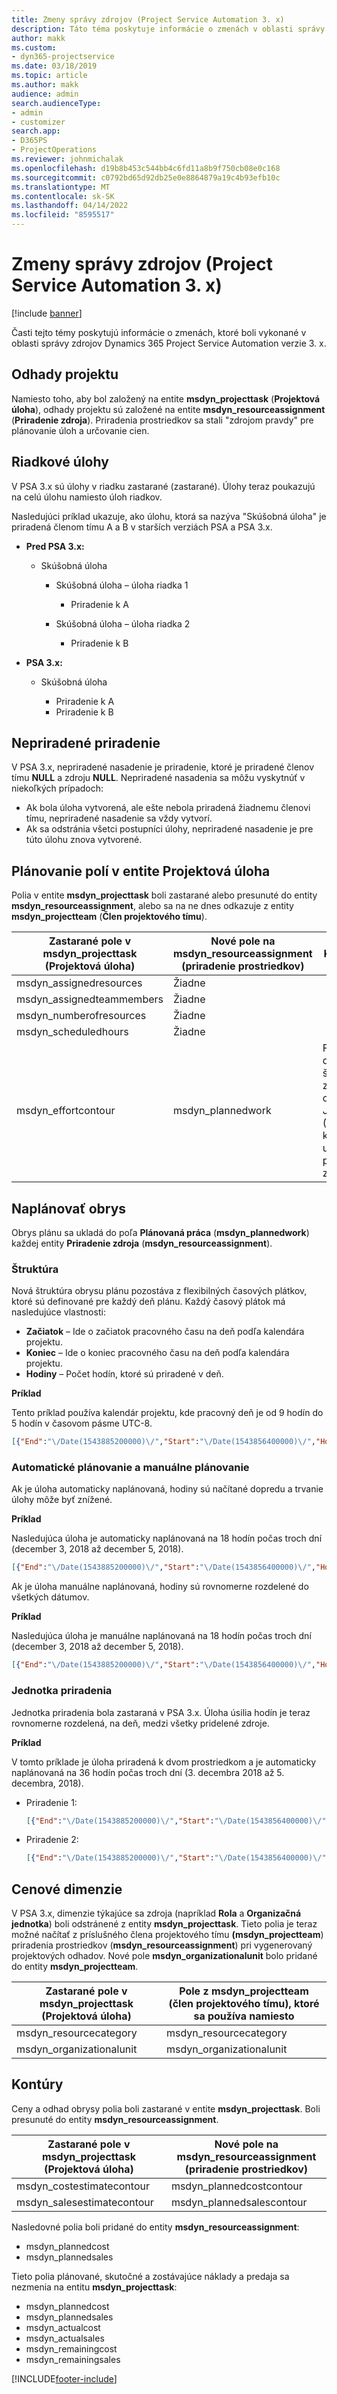 ```yaml
---
title: Zmeny správy zdrojov (Project Service Automation 3. x)
description: Táto téma poskytuje informácie o zmenách v oblasti správy zdrojov.
author: makk
ms.custom:
- dyn365-projectservice
ms.date: 03/18/2019
ms.topic: article
ms.author: makk
audience: admin
search.audienceType:
- admin
- customizer
search.app:
- D365PS
- ProjectOperations
ms.reviewer: johnmichalak
ms.openlocfilehash: d19b8b453c544bb4c6fd11a8b9f750cb08e0c168
ms.sourcegitcommit: c0792bd65d92db25e0e8864879a19c4b93efb10c
ms.translationtype: MT
ms.contentlocale: sk-SK
ms.lasthandoff: 04/14/2022
ms.locfileid: "8595517"
---
```

# <a name="resource-management-changes-project-service-automation-3x"></a>Zmeny správy zdrojov (Project Service Automation 3. x)

[!include [banner](../../includes/psa-now-project-operations.md)]

Časti tejto témy poskytujú informácie o zmenách, ktoré boli vykonané v oblasti správy zdrojov Dynamics 365 Project Service Automation verzie 3. x.

## <a name="project-estimates"></a>Odhady projektu

Namiesto toho, aby bol založený na entite **msdyn\_projecttask** (**Projektová úloha**), odhady projektu sú založené na entite **msdyn\_resourceassignment** (**Priradenie zdroja**). Priradenia prostriedkov sa stali "zdrojom pravdy" pre plánovanie úloh a určovanie cien.

## <a name="line-tasks"></a>Riadkové úlohy

V PSA 3.x sú úlohy v riadku zastarané (zastarané). Úlohy teraz poukazujú na celú úlohu namiesto úloh riadkov.

Nasledujúci príklad ukazuje, ako úlohu, ktorá sa nazýva "Skúšobná úloha" je priradená členom tímu A a B v starších verziách PSA a PSA 3.x.

- **Pred PSA 3.x:**

    - Skúšobná úloha

        - Skúšobná úloha – úloha riadka 1

            - Priradenie k A

        - Skúšobná úloha – úloha riadka 2

            - Priradenie k B

- **PSA 3.x:**

    - Skúšobná úloha

        - Priradenie k A
        - Priradenie k B

## <a name="unassigned-assignment"></a>Nepriradené priradenie

V PSA 3.x, nepriradené nasadenie je priradenie, ktoré je priradené členov tímu **NULL** a zdroju **NULL**. Nepriradené nasadenia sa môžu vyskytnúť v niekoľkých prípadoch:

- Ak bola úloha vytvorená, ale ešte nebola priradená žiadnemu členovi tímu, nepriradené nasadenie sa vždy vytvorí. 
- Ak sa odstránia všetci postupníci úlohy, nepriradené nasadenie je pre túto úlohu znova vytvorené.

## <a name="scheduling-fields-on-the-project-task-entity"></a>Plánovanie polí v entite Projektová úloha

Polia v entite **msdyn\_projecttask** boli zastarané alebo presunuté do entity **msdyn\_resourceassignment**, alebo sa na ne dnes odkazuje z entity **msdyn\_projectteam** (**Člen projektového tímu**).

| Zastarané pole v msdyn\_projecttask (Projektová úloha) | Nové pole na msdyn\_resourceassignment (priradenie prostriedkov) | Komentár |
|---|---|---|
| msdyn\_assignedresources | Žiadne | |
| msdyn\_assignedteammembers | Žiadne | |
| msdyn\_numberofresources | Žiadne | |
| msdyn\_scheduledhours | Žiadne | |
| msdyn\_effortcontour | msdyn\_plannedwork | Formát dátovej štruktúry zápisu objektov JavaScript (JSON), ktorý je uložený v poli, sa zmenil. |

## <a name="schedule-contour"></a>Naplánovať obrys

Obrys plánu sa ukladá do poľa **Plánovaná práca** (**msdyn\_plannedwork**) každej entity **Priradenie zdroja** (**msdyn\_resourceassignment**).

### <a name="structure"></a>Štruktúra

Nová štruktúra obrysu plánu pozostáva z flexibilných časových plátkov, ktoré sú definované pre každý deň plánu. Každý časový plátok má nasledujúce vlastnosti:

- **Začiatok** – Ide o začiatok pracovného času na deň podľa kalendára projektu.
- **Koniec** – Ide o koniec pracovného času na deň podľa kalendára projektu.
- **Hodiny** – Počet hodín, ktoré sú priradené v deň.

**Príklad**

Tento príklad používa kalendár projektu, kde pracovný deň je od 9 hodín do 5 hodín v časovom pásme UTC-8.

```json
[{"End":"\/Date(1543885200000)\/","Start":"\/Date(1543856400000)\/","Hours":8},{"End":"\/Date(1543971600000)\/","Start":"\/Date(1543942800000)\/","Hours":8},{"End":"\/Date(1544058000000)\/","Start":"\/Date(1544029200000)\/","Hours":2}]
```

### <a name="auto-scheduling-and-manual-scheduling"></a>Automatické plánovanie a manuálne plánovanie

Ak je úloha automaticky naplánovaná, hodiny sú načítané dopredu a trvanie úlohy môže byť znížené.

**Príklad**

Nasledujúca úloha je automaticky naplánovaná na 18 hodín počas troch dní (december 3, 2018 až december 5, 2018).

```json
[{"End":"\/Date(1543885200000)\/","Start":"\/Date(1543856400000)\/","Hours":8},{"End":"\/Date(1543971600000)\/","Start":"\/Date(1543942800000)\/","Hours":8},{"End":"\/Date(1544058000000)\/","Start":"\/Date(1544029200000)\/","Hours":2}]
```

Ak je úloha manuálne naplánovaná, hodiny sú rovnomerne rozdelené do všetkých dátumov.

**Príklad**

Nasledujúca úloha je manuálne naplánovaná na 18 hodín počas troch dní (december 3, 2018 až december 5, 2018).

```json
[{"End":"\/Date(1543885200000)\/","Start":"\/Date(1543856400000)\/","Hours":6},{"End":"\/Date(1543971600000)\/","Start":"\/Date(1543942800000)\/","Hours":6},{"End":"\/Date(1544058000000)\/","Start":"\/Date(1544029200000)\/","Hours":6}]
```

### <a name="assignment-unit"></a>Jednotka priradenia

Jednotka priradenia bola zastaraná v PSA 3.x. Úloha úsilia hodín je teraz rovnomerne rozdelená, na deň, medzi všetky pridelené zdroje.

**Príklad**

V tomto príklade je úloha priradená k dvom prostriedkom a je automaticky naplánovaná na 36 hodín počas troch dní (3. decembra 2018 až 5. decembra, 2018).

- Priradenie 1:

    ```json
    [{"End":"\/Date(1543885200000)\/","Start":"\/Date(1543856400000)\/","Hours":8},{"End":"\/Date(1543971600000)\/","Start":"\/Date(1543942800000)\/","Hours":8},{"End":"\/Date(1544058000000)\/","Start":"\/Date(1544029200000)\/","Hours":2}]
    ```

- Priradenie 2:

    ```json
    [{"End":"\/Date(1543885200000)\/","Start":"\/Date(1543856400000)\/","Hours":8},{"End":"\/Date(1543971600000)\/","Start":"\/Date(1543942800000)\/","Hours":8},{"End":"\/Date(1544058000000)\/","Start":"\/Date(1544029200000)\/","Hours":2}]
    ```

## <a name="pricing-dimensions"></a>Cenové dimenzie

V PSA 3.x, dimenzie týkajúce sa zdroja (napríklad **Rola** a **Organizačná jednotka**) boli odstránené z entity **msdyn\_projecttask**. Tieto polia je teraz možné načítať z príslušného člena projektového tímu **(msdyn\_projectteam**) priradenia prostriedkov (**msdyn\_resourceassignment**) pri vygenerovaný projektových odhadov. Nové pole **msdyn\_organizationalunit** bolo pridané do entity **msdyn\_projectteam**.

| Zastarané pole v msdyn\_projecttask (Projektová úloha) | Pole z msdyn\_projectteam (člen projektového tímu), ktoré sa používa namiesto |
|---|---|
| msdyn\_resourcecategory | msdyn\_resourcecategory |
| msdyn\_organizationalunit | msdyn\_organizationalunit |

## <a name="contours"></a>Kontúry

Ceny a odhad obrysy polia boli zastarané v entite **msdyn\_projecttask**. Boli presunuté do entity **msdyn\_resourceassignment**.

| Zastarané pole v msdyn\_projecttask (Projektová úloha) | Nové pole na msdyn\_resourceassignment (priradenie prostriedkov) |
|---|---|
| msdyn\_costestimatecontour | msdyn\_plannedcostcontour |
| msdyn\_salesestimatecontour | msdyn\_plannedsalescontour |

Nasledovné polia boli pridané do entity **msdyn\_resourceassignment**:

* msdyn\_plannedcost
* msdyn\_plannedsales

Tieto polia plánované, skutočné a zostávajúce náklady a predaja sa nezmenia na entitu **msdyn\_projecttask**:

* msdyn\_plannedcost
* msdyn\_plannedsales
* msdyn\_actualcost
* msdyn\_actualsales
* msdyn\_remainingcost
* msdyn\_remainingsales


[!INCLUDE[footer-include](../../includes/footer-banner.md)]
